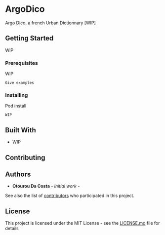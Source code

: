 # ArgoDico

Argo Dico, a french Urban Dictionnary [WIP]

## Getting Started

WIP

### Prerequisites

WIP
```
Give examples
```

### Installing

Pod install

```
WIP
```

## Built With

* WIP


## Contributing


## Authors

* **Otourou Da Costa** - *Initial work* - 

See also the list of [contributors](https://github.com/your/project/contributors) who participated in this project.

## License

This project is licensed under the MIT License - see the [LICENSE.md](LICENSE.md) file for details
